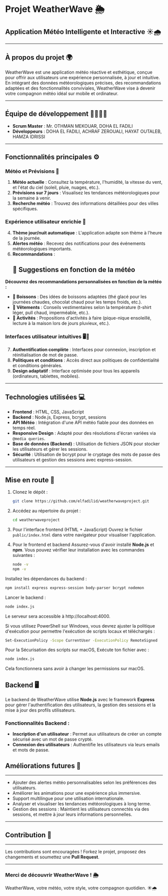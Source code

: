 # **Projet WeatherWave** 🌦️  
## **Application Météo Intelligente et Interactive** ☀️🌧️

---

## **À propos du projet** 🌍

WeatherWave est une application météo réactive et esthétique, conçue pour offrir aux utilisateurs une expérience personnalisée, à jour et intuitive. En intégrant des données météorologiques précises, des recommandations adaptées et des fonctionnalités conviviales, WeatherWave vise à devenir votre compagnon météo idéal sur mobile et ordinateur.

---

## **Équipe de développement** 👩‍💻👨‍💻

- **Scrum Master** : Mr. OTHMAN MEKOUAR, DOHA EL FADILI  
- **Développeurs** : DOHA EL FADILI, ACHRAF ZEROUALI, HAYAT OUTALEB, HAMZA IDRISSI  

---

## **Fonctionnalités principales** ⚙️

### **Météo et Prévisions** 📅
1. **Météo actuelle** : Consultez la température, l'humidité, la vitesse du vent, et l'état du ciel (soleil, pluie, nuages, etc.).  
2. **Prévisions sur 7 jours** : Visualisez les tendances météorologiques pour la semaine à venir.  
3. **Recherche météo** : Trouvez des informations détaillées pour des villes spécifiques.  

### **Expérience utilisateur enrichie** 🌟
4. **Thème jour/nuit automatique** : L'application adapte son thème à l'heure de la journée.  
5. **Alertes météo** : Recevez des notifications pour des événements météorologiques importants.  
6. **Recommandations** : 
   ## 🧴 Suggestions en fonction de la météo

**Découvrez des recommandations personnalisées en fonction de la météo :**

- **🍹 Boissons** : Des idées de boissons adaptées (thé glacé pour les journées chaudes, chocolat chaud pour les temps froids, etc.).
- **👕 Vêtements** : Conseils vestimentaires selon la température (t-shirt léger, pull chaud, imperméable, etc.).
- **🎯 Activités** : Propositions d'activités à faire (pique-nique ensoleillé, lecture à la maison lors de jours pluvieux, etc.).

### **Interfaces utilisateur intuitives** 🖥️📱
7. **Authentification complète** : Interfaces pour connexion, inscription et réinitialisation de mot de passe.  
8. **Politiques et conditions** : Accès direct aux politiques de confidentialité et conditions générales.  
9. **Design adaptatif** : Interface optimisée pour tous les appareils (ordinateurs, tablettes, mobiles).  

---

## **Technologies utilisées** 💻

- **Frontend** : HTML, CSS, JavaScript  
- **Backend** : Node.js, Express, bcrypt, sessions  
- **API Météo** : Intégration d'une API météo fiable pour des données en temps réel.  
- **Responsive Design** : Adapté pour des résolutions d'écran variées via `@media queries`.  
- **Base de données (Backend)** : Utilisation de fichiers JSON pour stocker les utilisateurs et gérer les sessions.  
- **Sécurité** : Utilisation de bcrypt pour le cryptage des mots de passe des utilisateurs et gestion des sessions avec express-session.

---

## **Mise en route** 🚀

1. Clonez le dépôt :  
   ```bash
   git clone https://github.com/elfadilid/weatherwaveproject.git

   ```

2. Accédez au répertoire du projet :
   ```bash
   cd weatherwaveproject
   ```

3. Pour l'interface frontend (HTML + JavaScript)
Ouvrez le fichier `public/index.html` dans votre navigateur pour visualiser l'application.

4. Pour le frontend et backend
Assurez-vous d'avoir installé **Node.js** et **npm**.
Vous pouvez vérifier leur installation avec les commandes suivantes :
   ```bash
   node -v
   npm -v
   ```
Installez les dépendances du backend :
   ```bash
   npm install express express-session body-parser bcrypt nodemon
   ```
Lancer le backend :
   ```bash
   node index.js
   ```
Le serveur sera accessible à http://localhost:4000.

Si vous utilisez PowerShell sur Windows, vous devrez ajuster la politique d'exécution pour permettre l'exécution de scripts locaux et téléchargés :

   ```bash
   Set-ExecutionPolicy -Scope CurrentUser -ExecutionPolicy RemoteSigned
   ```
Pour la Sécurisation des scripts sur macOS, Exécute ton fichier avec :

   ```bash
   node index.js
   ```
Cela fonctionnera sans avoir à changer les permissions sur macOS.

## **Backend** 🖥️  
Le backend de WeatherWave utilise **Node.js** avec le framework **Express** pour gérer l'authentification des utilisateurs, la gestion des sessions et la mise à jour des profils utilisateurs.  

### **Fonctionnalités Backend** :  
- **Inscription d'un utilisateur** : Permet aux utilisateurs de créer un compte sécurisé avec un mot de passe crypté.  
- **Connexion des utilisateurs** : Authentifie les utilisateurs via leurs emails et mots de passe.

## **Améliorations futures** 🔮
----------------------------

* Ajouter des alertes météo personnalisables selon les préférences des utilisateurs.
* Améliorer les animations pour une expérience plus immersive.
* Support multilingue pour une utilisation internationale.
* Analyser et visualiser les tendances météorologiques à long terme.
* Gestion des sessions : Maintient les utilisateurs connectés via des sessions, et mettre à jour leurs informations personnelles.  
---

## **Contribution** 🤝
-------------------

Les contributions sont encouragées ! Forkez le projet, proposez des changements et soumettez une **Pull Request**.

---

### **Merci de découvrir WeatherWave !** 🌦️

WeatherWave, votre météo, votre style, votre compagnon quotidien. ☀️🌧️

